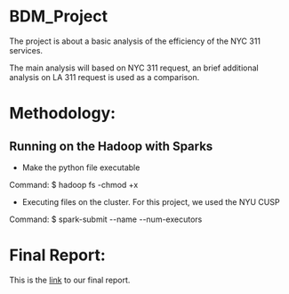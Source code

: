 # BDM_Project
The project is about a basic analysis of the efficiency of the NYC 311 services.

The main analysis will based on NYC 311 request, an brief additional analysis on LA 311 request is used as a comparison.

# Methodology:
## Running on the Hadoop with Sparks
* Make the python file executable

Command:
$ hadoop fs -chmod +x <your python file location>

* Executing files on the cluster. For this project, we used the NYU CUSP

Command:
$ spark-submit --name <name of job> --num-executors <number> <python code location>

# Final Report:
This is the [link](https://github.com/yihaosong/BDM_Project/blob/master/BDM_report2.docx) to our final report.

